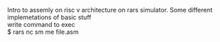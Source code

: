 Intro to assemly on risc v architecture on rars simulator. Some different implemetations of basic stuff  
write command to exec  
$ rars nc sm me file.asm
